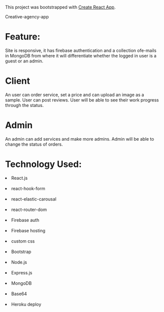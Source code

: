This project was bootstrapped with [Create React App](https://github.com/facebook/create-react-app).

Creative-agency-app

<h1>Feature:</h1>
Site is responsive, it has firebase authentication and a collection ofe-mails in MongoDB from where
it will differentiate whether the logged in user is a guest or an admin.

<h1>Client</h1>
An user can order service, set a price and can upload an image as a sample.
User can post reviews.
User will be able to see their work progress through the status.

<h1>Admin</h1>
An admin can add services and make more admins.
Admin will be able to change the status of orders.


<h1>Technology Used:</h1>
<li>React.js</li></br>
<li>react-hook-form</li></br>
<li>react-elastic-carousal</li></br>
<li>react-router-dom</li></br>
<li>Firebase auth</li></br>
<li>Firebase hosting</li></br>
<li>custom css</li></br>
<li>Bootstrap</li></br>
<li>Node.js</li></br>
<li>Express.js</li></br>
<li>MongoDB</li></br>
<li>Base64</li></br>
<li>Heroku deploy</li></br>


